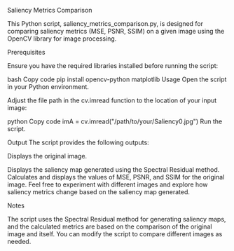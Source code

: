 Saliency Metrics Comparison

This Python script, saliency_metrics_comparison.py, is designed for comparing saliency metrics (MSE, PSNR, SSIM) on a given image using the OpenCV library for image processing.

Prerequisites

Ensure you have the required libraries installed before running the script:

bash
Copy code
pip install opencv-python matplotlib
Usage
Open the script in your Python environment.

Adjust the file path in the cv.imread function to the location of your input image:

python
Copy code
imA = cv.imread("/path/to/your/Saliency0.jpg")
Run the script.

Output
The script provides the following outputs:

Displays the original image.

Displays the saliency map generated using the Spectral Residual method.
Calculates and displays the values of MSE, PSNR, and SSIM for the original image.
Feel free to experiment with different images and explore how saliency metrics change based on the saliency map generated.

Notes

The script uses the Spectral Residual method for generating saliency maps, and the calculated metrics are based on the comparison of the original image and itself. You can modify the script to compare different images as needed.
